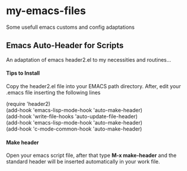 my-emacs-files
==============

Some usefull emacs customs and config adaptations 


Emacs Auto-Header for Scripts
-----------------------------

An adaptation of emacs header2.el to my necessities and routines... 

#### Tips to Install ####

Copy the header2.el file into your EMACS path directory. After, edit your .emacs file inserting the following lines

(require 'header2) <BR>
(add-hook 'emacs-lisp-mode-hook 'auto-make-header) <BR>
(add-hook 'write-file-hooks 'auto-update-file-header) <BR>
(add-hook 'emacs-lisp-mode-hook 'auto-make-header) <BR>
(add-hook 'c-mode-common-hook 'auto-make-header) <BR>

#### Make header ####

Open your emacs script file, after that type **M-x make-header** and the standard header will be inserted automatically in
your work file.

